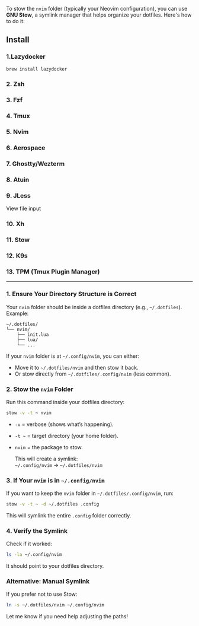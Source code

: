 To stow the `nvim` folder (typically your Neovim configuration), you can use **GNU Stow**, a symlink manager that helps organize your dotfiles. Here's how to do it:

## Install

### 1.Lazydocker

```bash
brew install lazydocker
```

### 2. Zsh

### 3. Fzf

### 4. Tmux

### 5. Nvim

### 6. Aerospace

### 7. Ghostty/Wezterm

### 8. Atuin

### 9. JLess

View file input

### 10. Xh

### 11. Stow

### 12. K9s

### 13. TPM (Tmux Plugin Manager)

---

### 1. **Ensure Your Directory Structure is Correct**

   Your `nvim` folder should be inside a dotfiles directory (e.g., `~/.dotfiles`). Example:

   ```
   ~/.dotfiles/
   └── nvim/
       ├── init.lua
       ├── lua/
       └── ...
   ```

   If your `nvim` folder is at `~/.config/nvim`, you can either:

- Move it to `~/.dotfiles/nvim` and then stow it back.
- Or stow directly from `~/.dotfiles/.config/nvim` (less common).

### 2. **Stow the `nvim` Folder**

   Run this command inside your dotfiles directory:

   ```sh
   stow -v -t ~ nvim
   ```

- `-v` = verbose (shows what’s happening).
- `-t ~` = target directory (your home folder).
- `nvim` = the package to stow.

   This will create a symlink:  
   `~/.config/nvim` → `~/.dotfiles/nvim`

### 3. **If Your `nvim` is in `~/.config/nvim`**

   If you want to keep the `nvim` folder in `~/.dotfiles/.config/nvim`, run:

   ```sh
   stow -v -t ~ -d ~/.dotfiles .config
   ```

   This will symlink the entire `.config` folder correctly.

### 4. **Verify the Symlink**

   Check if it worked:

   ```sh
   ls -la ~/.config/nvim
   ```

   It should point to your dotfiles directory.

### Alternative: Manual Symlink

   If you prefer not to use Stow:

   ```sh
   ln -s ~/.dotfiles/nvim ~/.config/nvim
   ```

Let me know if you need help adjusting the paths!
